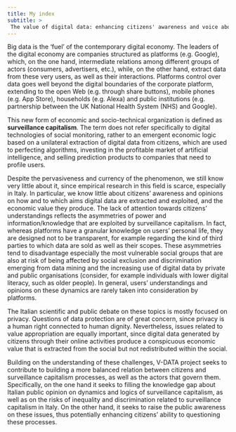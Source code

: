 ```yaml
---
title: My index
subtitle: >
 The value of digital data: enhancing citizens' awareness and voice about surveillance capitalism
---
```


Big data is the ‘fuel’ of the contemporary digital economy. The leaders of the digital economy are companies structured as platforms (e.g. Google), which, on the one hand, intermediate relations among different groups of actors (consumers, advertisers, etc.), while, on the other hand, extract data from these very users, as well as their interactions. Platforms control over data goes well beyond the digital boundaries of the corporate platform, extending to the open Web (e.g. through share buttons), mobile phones (e.g. App Store), households (e.g. Alexa) and public institutions (e.g. partnership between the UK National Health System (NHS) and Google).

This new form of economic and socio-technical organization is defined as **surveillance capitalism**. The term does not refer specifically to digital technologies of social monitoring, rather to an emergent economic logic based on a unilateral extraction of digital data from citizens, which are used to perfecting algorithms, investing in the profitable market of artificial intelligence, and selling prediction products to companies that need to profile users.

Despite the pervasiveness and currency of the phenomenon, we still know very little about it, since empirical research in this field is scarce, especially in Italy. In particular, we know little about citizens’ awareness and opinions on how and to which aims digital data are extracted and exploited, and the economic value they produce. The lack of attention towards citizens’ understandings reflects the asymmetries of power and information/knowledge that are exploited by surveillance capitalism. In fact, whereas platforms have a granular knowledge on users’ personal life, they are designed not to be transparent, for example regarding the kind of third parties to which data are sold as well as their scopes. These asymmetries tend to disadvantage especially the most vulnerable social groups that are also at risk of being affected by social exclusion and discrimination emerging from data mining and the increasing use of digital data by private and public organisations (consider, for example individuals with lower digital literacy, such as older people). In general, users’ understandings and opinions on these dynamics are rarely taken into consideration by platforms.

The Italian scientific and public debate on these topics is mostly focused on privacy. Questions of data protection are of great concern, since privacy is a human right connected to human dignity. Nevertheless, issues related to value appropriation are equally important, since digital data generated by citizens through their online activities produce a conspicuous economic value that is extracted from the social but not redistributed within the social. 

Building on the understanding of these challenges, V-DATA project seeks to contribute to building a more balanced relation between citizens and surveillance capitalism processes, as well as the actors that govern them. Specifically, on the one hand it seeks to filling the knowledge gap about Italian public opinion on dynamics and logics of surveillance capitalism, as well as on the risks of inequality and discrimination related to surveillance capitalism in Italy. On the other hand, it seeks to raise the public awareness on these issues, thus potentially enhancing citizens’ ability to questioning these processes.
